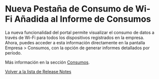 # Nueva Pestaña de Consumo de Wi-Fi Añadida al Informe de Consumos

La nueva funcionalidad del portal permite visualizar el consumo de datos a través de Wi-Fi para todos los dispositivos registrados en la empresa. Ahora, puedes acceder a esta información directamente en la pantalla Empresa > Consumos, con la opción de generar informes detallados por período.

Más información en la sección [Consumos](../../portal/empresa/consumo-de-la-empresa.md).

[Volver a la lista de Release Notes](broken-reference)

